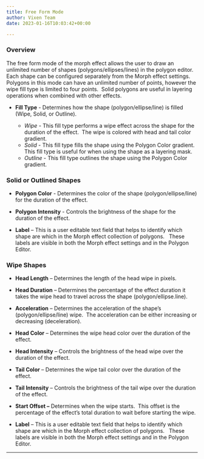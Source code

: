 ```yaml
---
title: Free Form Mode
author: Vixen Team
date: 2023-01-16T10:03:42+00:00

---
```


### Overview

The free form mode of the morph effect allows the user to draw an unlimited number of shapes (polygons/ellipses/lines) in the polygon editor.  Each shape can be configured separately from the Morph effect settings.  Polygons in this mode can have an unlimited number of points, however the wipe fill type is limited to four points.  Solid polygons are useful in layering operations when combined with other effects.

* **Fill Type** - Determines how the shape (polygon/ellipse/line) is filled (Wipe, Solid, or Outline).

  * _Wipe_ - This fill type performs a wipe effect across the shape for the duration of the effect.  The wipe is colored with head and tail color gradient.
  * _Solid_ - This fill type fills the shape using the Polygon Color gradient.  This fill type is useful for when using the shape as a layering mask.
  * _Outline_ - This fill type outlines the shape using the Polygon Color gradient.

### Solid or Outlined Shapes

* **Polygon Color** - Determines the color of the shape (polygon/ellipse/line) for the duration of the effect.

* **Polygon Intensity** - Controls the brightness of the shape for the duration of the effect.

* **Label** – This is a user editable text field that helps to identify which shape are which in the Morph effect collection of polygons.   These labels are visible in both the Morph effect settings and in the Polygon Editor.

### Wipe Shapes

* **Head Length** – Determines the length of the head wipe in pixels.

* **Head Duration** – Determines the percentage of the effect duration it takes the wipe head to travel across the shape (polygon/ellipse.line).

* **Acceleration** – Determines the acceleration of the shape’s (polygon/ellipse/line) wipe.  The acceleration can be either increasing or decreasing (deceleration).

* **Head Color** – Determines the wipe head color over the duration of the effect.

* **Head Intensity** – Controls the brightness of the head wipe over the duration of the effect.

* **Tail Color** – Determines the wipe tail color over the duration of the effect.

* **Tail Intensity** – Controls the brightness of the tail wipe over the duration of the effect.

* **Start Offset –** Determines when the wipe starts.  This offset is the percentage of the effect’s total duration to wait before starting the wipe.

* **Label** – This is a user editable text field that helps to identify which shape are which in the Morph effect collection of polygons.   These labels are visible in both the Morph effect settings and in the Polygon Editor.



---

